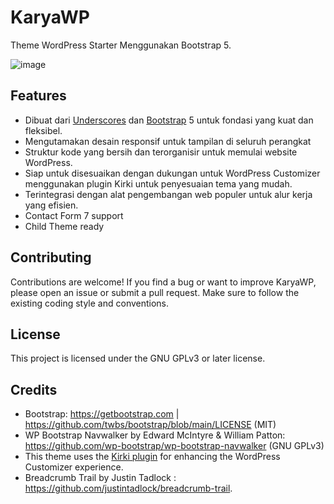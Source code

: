 # KaryaWP
Theme WordPress Starter Menggunakan Bootstrap 5.

![image](https://github.com/adityathok/karyawp/assets/45733361/fa67e62d-5b79-4c9c-9488-3ab7161a65a9)


## Features
- Dibuat dari [Underscores](https://github.com/Automattic/underscores.me) dan [Bootstrap](https://github.com/twbs/bootstrap) 5 untuk fondasi yang kuat dan fleksibel.
- Mengutamakan desain responsif untuk tampilan di seluruh perangkat
- Struktur kode yang bersih dan terorganisir untuk memulai website WordPress.
- Siap untuk disesuaikan dengan dukungan untuk WordPress Customizer menggunakan plugin Kirki untuk penyesuaian tema yang mudah.
- Terintegrasi dengan alat pengembangan web populer untuk alur kerja yang efisien.
- Contact Form 7 support
- Child Theme ready

## Contributing
Contributions are welcome! If you find a bug or want to improve KaryaWP, please open an issue or submit a pull request. Make sure to follow the existing coding style and conventions.

## License
This project is licensed under the GNU GPLv3 or later license.

## Credits
- Bootstrap: https://getbootstrap.com | https://github.com/twbs/bootstrap/blob/main/LICENSE (MIT)
- WP Bootstrap Navwalker by Edward McIntyre & William Patton: https://github.com/wp-bootstrap/wp-bootstrap-navwalker (GNU GPLv3)
- This theme uses the [Kirki plugin](https://github.com/themeum/kirki) for enhancing the WordPress Customizer experience.
- Breadcrumb Trail by Justin Tadlock : https://github.com/justintadlock/breadcrumb-trail.

